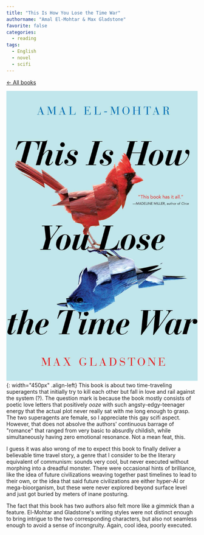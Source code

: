 ```yaml
---
title: "This Is How You Lose the Time War"
authorname: "Amal El-Mohtar & Max Gladstone"
favorite: false
categories:
  - reading
tags:
  - English
  - novel
  - scifi
---
```

<span style="color:gray">[← All books](https://www.kaito.co/reading/)</span>  

![image-left](/images/reading/thisishowyoulosethetimewar.jpeg){: width="450px" .align-left} 
This book is about two time-traveling superagents that initially try to kill each other but fall in love and rail against the system (?). The question mark is because the book mostly consists of poetic love letters that positively *ooze* with such angsty-edgy-teenager energy that the actual plot never really sat with me long enough to grasp. The two superagents are female, so I appreciate this gay scifi aspect. However, that does not absolve the authors' continuous barrage of "romance" that ranged from very basic to absurdly childish, while simultaneously having zero emotional resonance. Not a mean feat, this.   

I guess it was also wrong of me to expect this book to finally deliver a believable time travel story, a genre that I consider to be the literary equivalent of communism: sounds very cool, but never executed without morphing into a dreadful monster. There were occasional hints of brilliance, like the idea of future civilizations weaving together past timelines to lead to their own, or the idea that said future civilizations are either hyper-AI or mega-bioorganism, but these were never explored beyond surface level and just got buried by meters of inane posturing.

The fact that this book has two authors also felt more like a gimmick than a feature. El-Mohtar and Gladstone's writing styles were not distinct enough to bring intrigue to the two corresponding characters, but also not seamless enough to avoid a sense of incongruity. Again, cool idea, poorly executed.




